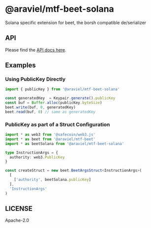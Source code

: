 # @araviel/mtf-beet-solana

Solana specific extension for beet, the borsh compatible de/serializer

## API

Please find the [API docs here](https://metaplex-foundation.github.io/beet/docs/beet-solana).

## Examples

### Using PublicKey Directly

```ts
import { publicKey } from '@araviel/mtf-beet-solana'

const generatedKey  = Keypair.generate().publicKey
const buf = Buffer.alloc(publicKey.byteSize)
beet.write(buf, 0, generatedKey)
beet.read(buf, 0) // same as generatedKey
```

### PublicKey as part of a Struct Configuration

```ts
import * as web3 from '@safecoin/web3.js'
import * as beet from '@araviel/mtf-beet'
import * as beetSolana from '@araviel/mtf-beet-solana'

type InstructionArgs = {
  authority: web3.PublicKey
}

const createStruct = new beet.BeetArgsStruct<InstructionArgs>(
  [ 
    ['authority', beetSolana.publicKey]
  ],
  'InstructionArgs'
)
```

## LICENSE

Apache-2.0
